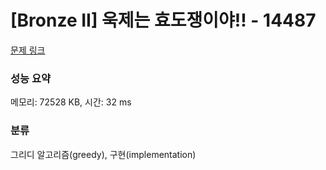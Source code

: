 # [Bronze II] 욱제는 효도쟁이야!! - 14487 

[문제 링크](https://www.acmicpc.net/problem/14487) 

### 성능 요약

메모리: 72528 KB, 시간: 32 ms

### 분류

그리디 알고리즘(greedy), 구현(implementation)

